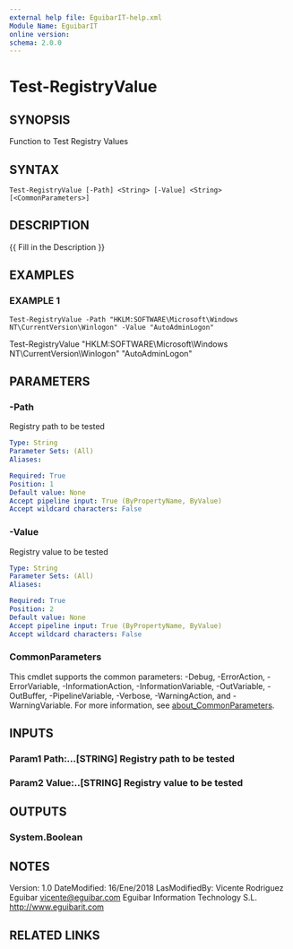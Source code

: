 ```yaml
---
external help file: EguibarIT-help.xml
Module Name: EguibarIT
online version:
schema: 2.0.0
---
```


# Test-RegistryValue

## SYNOPSIS
Function to Test Registry Values

## SYNTAX

```
Test-RegistryValue [-Path] <String> [-Value] <String> [<CommonParameters>]
```

## DESCRIPTION
{{ Fill in the Description }}

## EXAMPLES

### EXAMPLE 1
```
Test-RegistryValue -Path "HKLM:SOFTWARE\Microsoft\Windows NT\CurrentVersion\Winlogon" -Value "AutoAdminLogon"
```

Test-RegistryValue "HKLM:SOFTWARE\Microsoft\Windows NT\CurrentVersion\Winlogon" "AutoAdminLogon"

## PARAMETERS

### -Path
Registry path to be tested

```yaml
Type: String
Parameter Sets: (All)
Aliases:

Required: True
Position: 1
Default value: None
Accept pipeline input: True (ByPropertyName, ByValue)
Accept wildcard characters: False
```

### -Value
Registry value to be tested

```yaml
Type: String
Parameter Sets: (All)
Aliases:

Required: True
Position: 2
Default value: None
Accept pipeline input: True (ByPropertyName, ByValue)
Accept wildcard characters: False
```

### CommonParameters
This cmdlet supports the common parameters: -Debug, -ErrorAction, -ErrorVariable, -InformationAction, -InformationVariable, -OutVariable, -OutBuffer, -PipelineVariable, -Verbose, -WarningAction, and -WarningVariable. For more information, see [about_CommonParameters](http://go.microsoft.com/fwlink/?LinkID=113216).

## INPUTS

### Param1 Path:...[STRING] Registry path to be tested
### Param2 Value:..[STRING] Registry value to be tested
## OUTPUTS

### System.Boolean
## NOTES
Version:         1.0
DateModified:    16/Ene/2018
LasModifiedBy:   Vicente Rodriguez Eguibar
    vicente@eguibar.com
    Eguibar Information Technology S.L.
    http://www.eguibarit.com

## RELATED LINKS
